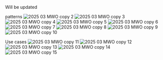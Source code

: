 Will be updated

patterns
![2025 03 MWO copy 2](https://github.com/user-attachments/assets/9b4f7c59-e108-4180-a99c-bb201dafdeda)
![2025 03 MWO copy 3](https://github.com/user-attachments/assets/6e500665-287c-4731-8859-44b264337515)
![2025 03 MWO copy 4](https://github.com/user-attachments/assets/becb1f14-db41-4716-88c1-a239ceeee9d1)
![2025 03 MWO copy 5](https://github.com/user-attachments/assets/1022fa00-eacc-47db-9a43-263774e472b7)
![2025 03 MWO copy 6](https://github.com/user-attachments/assets/f1cd8c4d-bcc3-4152-a530-faa3ffa6f734)
![2025 03 MWO copy 7](https://github.com/user-attachments/assets/01a45854-c291-468b-910d-3e8084b622af)
![2025 03 MWO copy 8](https://github.com/user-attachments/assets/36e08837-8ba8-495e-a158-d7fdf1f0194c)
![2025 03 MWO copy 9](https://github.com/user-attachments/assets/136eef32-a837-4ee7-8949-a0d39a169ef5)
![2025 03 MWO copy 10](https://github.com/user-attachments/assets/2d2fbdf9-2429-4688-9a54-b953ab36e07d)









Use cases
![2025 03 MWO copy 11](https://github.com/user-attachments/assets/808f2078-a06c-4381-91a5-1e0d6a2d9cfa)
![2025 03 MWO copy 12](https://github.com/user-attachments/assets/d034bf7c-8070-40a6-82f2-9b63ea334d3a)
![2025 03 MWO copy 13](https://github.com/user-attachments/assets/8e44d969-4583-45fe-8b64-d7b4170b29a8)
![2025 03 MWO copy 14](https://github.com/user-attachments/assets/295b675d-9daf-44d0-8aae-ecf03a347b05)
![2025 03 MWO copy 15](https://github.com/user-attachments/assets/dec7cbb2-376e-488a-915e-e743773937ce)
